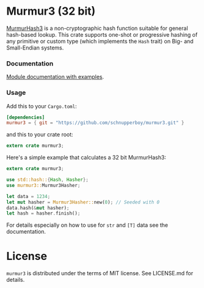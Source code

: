 # Murmur3 (32 bit)

[MurmurHash3](https://en.wikipedia.org/wiki/MurmurHash) is a non-cryptographic hash function suitable for general hash-based lookup.
This crate supports one-shot or progressive hashing of any primitive or custom type (which implements the `Hash` trait) on Big- and Small-Endian systems.

### Documentation

[Module documentation with examples](https://schnupperboy.github.io/murmur3/murmur3/).

### Usage

Add this to your `Cargo.toml`:

```toml
[dependencies]
murmur3 = { git = "https://github.com/schnupperboy/murmur3.git" }
```

and this to your crate root:

```rust
extern crate murmur3;
```

Here's a simple example that calculates a 32 bit MurmurHash3:

```rust
extern crate murmur3;

use std::hash::{Hash, Hasher};
use murmur3::Murmur3Hasher;

let data = 1234;
let mut hasher = Murmur3Hasher::new(0); // Seeded with 0
data.hash(&mut hasher);
let hash = hasher.finish();
```

For details especially on how to use for `str` and `[T]` data see the documentation.

# License

`murmur3` is distributed under the terms of MIT license. See LICENSE.md for details.
